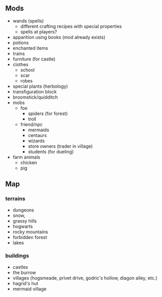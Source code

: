 ## Mods
  * wands (spells)
    - different crafting recipes with special properties
    - spells at players?
  * apparition using books (mod already exists)
  * potions
  * enchanted items
  * trains
  * furniture (for castle)
  * clothes
    * school
    * scar
    * robes
  * special plants (herbology)
  * transfiguration block
  * broomstick/quidditch
  * mobs
    - foe
      - spiders (for forest)
      - troll
    - friend/npc
      - mermaids
      - centaurs
      - wizards
      - store owners (trader in village)
      * students (for dueling)
  * farm animals
    - chicken
    - pig

## Map

### terrains
  * dungeons
  * snow,
  * grassy hills
  * hogwarts
  * rocky mountains
  * forbidden forest
  * lakes

### buildings
  * castles
  * the burrow
  * villages (hogsmeade, privet drive, godric's hollow, diagon alley, etc.)
  * hagrid's hut
  * mermaid village